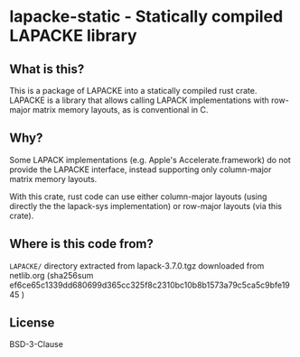 # lapacke-static - Statically compiled LAPACKE library

## What is this?

This is a package of LAPACKE into a statically compiled rust crate. LAPACKE
is a library that allows calling LAPACK implementations with row-major matrix
memory layouts, as is conventional in C.

## Why?

Some LAPACK implementations (e.g. Apple's Accelerate.framework) do not provide
the LAPACKE interface, instead supporting only column-major matrix memory layouts.

With this crate, rust code can use either column-major layouts (using directly
the the lapack-sys implementation) or row-major layouts (via this crate).

## Where is this code from?

`LAPACKE/` directory extracted from lapack-3.7.0.tgz downloaded from netlib.org
(sha256sum ef6ce65c1339dd680699d365cc325f8c2310bc10b8b1573a79c5ca5c9bfe1945 )

## License

BSD-3-Clause
